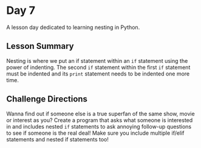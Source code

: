 # Day 7
A lesson day dedicated to learning nesting in Python. 
## Lesson Summary
Nesting is where we put an if statement within an `if` statement using the power of indenting.
The second `if` statement within the first `if` statement must be indented and its `print` statement needs to be indented one more time.
## Challenge Directions
Wanna find out if someone else is a true superfan of the same show, movie or interest as you? 
Create a program that asks what someone is interested in and includes nested `if` statements to ask annoying follow-up questions to see if someone is the real deal!
Make sure you include multiple if/elif statements and nested if statements too!

